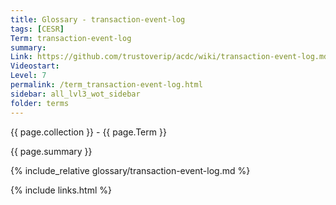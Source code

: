 ```yaml
---
title: Glossary - transaction-event-log
tags: [CESR]
Term: transaction-event-log
summary: 
Link: https://github.com/trustoverip/acdc/wiki/transaction-event-log.md
Videostart: 
Level: 7
permalink: /term_transaction-event-log.html
sidebar: all_lvl3_wot_sidebar
folder: terms
---
```


{{ page.collection }} - {{ page.Term }}

   {{ page.summary }}

{% include_relative glossary/transaction-event-log.md %}

 {% include links.html %} 

